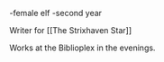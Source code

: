 -female elf
-second year

Writer for [[The Strixhaven Star]]

Works at the Biblioplex in the evenings.